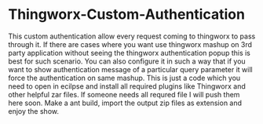 # Thingworx-Custom-Authentication
This custom authentication allow every request coming to thingworx to pass through it. If there are cases where you want use thingworx mashup on 3rd party application without seeing the thingworx authentication popup this is best for such scenario. You can also configure it in such a way that if you want to show authentication message of a particular query parameter it will force the authentication on same mashup.
This is just a code which you need to open in ecilpse and install all required plugins like Thingworx and other helpful zar files. If someone needs all requred file I will push them here soon. Make a ant build, import the output zip files as extension and enjoy the show.
